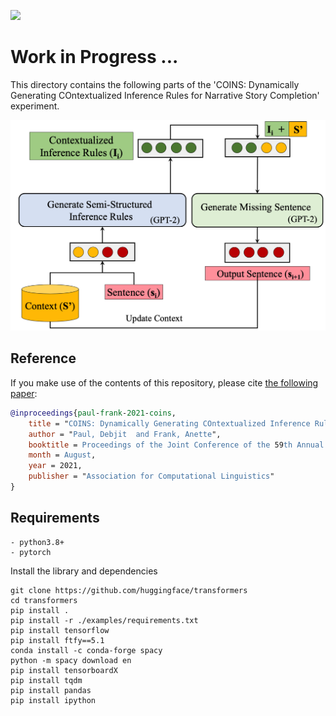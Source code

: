 ![](https://img.shields.io/github/last-commit/Heidelberg-NLP/COINS?color=blue) 
# Work in Progress ...

This directory contains the following parts of the 'COINS: Dynamically Generating COntextualized Inference Rules for Narrative Story Completion' experiment. 

<p align="center">
  <img src="COINS.png" alt="COINS">
</p>

## Reference

If you make use of the contents of this repository, please cite [the following paper](https://www.aclweb.org/anthology/N19-1368):

```bib
@inproceedings{paul-frank-2021-coins,
    title = "COINS: Dynamically Generating COntextualized Inference Rules for Narrative Story Completion",
    author = "Paul, Debjit  and Frank, Anette",
    booktitle = Proceedings of the Joint Conference of the 59th Annual Meeting of the Association for Computational Linguistics and the 11th International Joint Conference on Natural Language Processing (ACL-IJCNLP 2021),
    month = August,
    year = 2021,
    publisher = "Association for Computational Linguistics"
}
```
## Requirements 
~~~~
- python3.8+
- pytorch
~~~~
Install the library and dependencies
~~~~
git clone https://github.com/huggingface/transformers
cd transformers
pip install .
pip install -r ./examples/requirements.txt
pip install tensorflow
pip install ftfy==5.1
conda install -c conda-forge spacy
python -m spacy download en
pip install tensorboardX
pip install tqdm
pip install pandas
pip install ipython
~~~~

